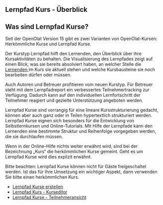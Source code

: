 ## Lernpfad Kurs - Überblick

## Was sind Lernpfad Kurse?

Seit der OpenOlat Version 15 gibt es zwei Varianten von OpenOlat-Kursen:
Herkömmliche Kurse und Lernpfad Kurse.

Der Kurstyp Lernpfad hilft den Lernenden, den Überblick über ihre
Kursaktivitäten zu behalten. Die Visualisierung des Lernpfades zeigt auf einen
Blick, was sie bereits absolviert haben, an welcher Stelle die [Lernenden
](../display/OO161DE/Lernpfad+Kurse+-+Teilnehmeransicht.html)im Kurs sie
aktuell stehen und welche Kursbausteine sie noch bearbeiten dürfen oder
müssen.

Auch Autoren und Betreuer profitieren vom neuen Kurstyp. Für Betreuer steht
mit dem Lernpfadreport ein verbessertes Teilnehmertracking zur Verfügung.
Dadurch kann auf den individuellen Lernfortschritt der Teilnehmer reagiert und
gezielte Unterstützung angeboten werden.

Lernpfad Kurse sind vorrangig für eine lineare Kursstrukturierung gedacht,
können aber auch ganz oder in Teilen hypertextlich strukturiert werden.
Lernpfad Kurse eignen sich besonders für die Entwicklung von Selbstlernkursen
und Online-Tutorials. Mit Hilfe der Lernpfade kann den Lernenden eine
bestimmte Struktur und Reihenfolge vorgegeben werden, die sie durchlaufen
müssen.

Wenn in der Online-Hilfe nichts weiter erwähnt wird, sind bei der Bezeichnung
„Kurs“ die herkömmlichen Kurse gemeint. Geht es um Lernpfad Kurse wird dies
explizit erwähnt.

Bitte beachten: Lernpfad Kurse können nicht für Gäste freigeschaltet werden.
Ist das für Ihre Umsetzung ein wichtiger Aspekt, dann verwenden Sie bitte
einen herkömmlichen Kurs.

  * [Lernpfad Kurse erstellen](../display/OO161DE/Lernpfad+Kurse+erstellen.html)
  * [Lernpfad Kurs - Kurseditor](../display/OO161DE/Lernpfad+Kurs++-+Kurseditor.html)
  * [Lernpfad Kurse - Teilnehmeransicht](../display/OO161DE/Lernpfad+Kurse+-+Teilnehmeransicht.html)
